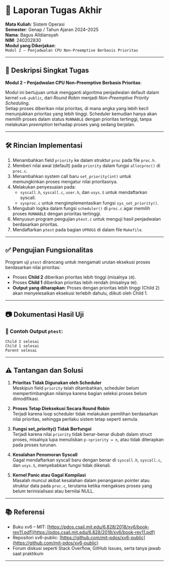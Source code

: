 # 📝 Laporan Tugas Akhir

**Mata Kuliah**: Sistem Operasi  
**Semester**: Genap / Tahun Ajaran 2024–2025  
**Nama**: Bagus Alldiansyah  
**NIM**: 240202830  
**Modul yang Dikerjakan**:  
`Modul 2 – Penjadwalan CPU Non-Preemptive Berbasis Prioritas`

---

## 📌 Deskripsi Singkat Tugas

**Modul 2 – Penjadwalan CPU Non-Preemptive Berbasis Prioritas**:

Modul ini bertujuan untuk mengganti algoritma penjadwalan default dalam kernel `xv6-public`, dari *Round Robin* menjadi *Non-Preemptive Priority Scheduling*.  
Setiap proses diberikan nilai prioritas, di mana angka yang lebih kecil menunjukkan prioritas yang lebih tinggi. Scheduler kemudian hanya akan memilih proses dalam status `RUNNABLE` dengan prioritas tertinggi, tanpa melakukan *preemption* terhadap proses yang sedang berjalan.

---

## 🛠️ Rincian Implementasi

1. Menambahkan field `priority` ke dalam struktur `proc` pada file `proc.h`.
2. Memberi nilai awal (default) pada `priority` dalam fungsi `allocproc()` di `proc.c`.
3. Menambahkan system call baru `set_priority(int)` untuk memungkinkan proses mengatur nilai prioritasnya.
4. Melakukan penyesuaian pada:
   - `syscall.h`, `syscall.c`, `user.h`, dan `usys.S` untuk mendaftarkan syscall.
   - `sysproc.c` untuk mengimplementasikan fungsi `sys_set_priority()`.
5. Mengubah logika dalam fungsi `scheduler()` di `proc.c` agar memilih proses `RUNNABLE` dengan prioritas tertinggi.
6. Menyusun program pengujian `ptest.c` untuk menguji hasil penjadwalan berdasarkan prioritas.
7. Mendaftarkan `ptest` pada bagian `UPROGS` di dalam file `Makefile`.

---

## ✅ Pengujian Fungsionalitas

Program uji `ptest` dirancang untuk mengamati urutan eksekusi proses berdasarkan nilai prioritas:

- Proses **Child 2** diberikan prioritas lebih tinggi (misalnya `10`).
- Proses **Child 1** diberikan prioritas lebih rendah (misalnya `90`).
- **Output yang diharapkan**: Proses dengan prioritas lebih tinggi (Child 2) akan menyelesaikan eksekusi terlebih dahulu, diikuti oleh Child 1.

---

## 📷 Dokumentasi Hasil Uji

### 📍 Contoh Output `ptest`:

```
Child 2 selesai
Child 1 selesai
Parent selesai
```

---

## ⚠️ Tantangan dan Solusi

1. **Prioritas Tidak Digunakan oleh Scheduler**  
   Meskipun field `priority` telah ditambahkan, scheduler belum mempertimbangkan nilainya karena bagian seleksi proses belum dimodifikasi.

2. **Proses Tetap Dieksekusi Secara Round Robin**  
   Terjadi karena loop scheduler tidak melakukan pemilihan berdasarkan nilai prioritas, sehingga perilaku sistem tetap seperti semula.

3. **Fungsi set_priority() Tidak Berfungsi**  
   Terjadi karena nilai `priority` tidak benar-benar diubah dalam struct proses, misalnya lupa menuliskan `p->priority = n`, atau tidak diterapkan pada proses turunan.

4. **Kesalahan Penomoran Syscall**  
   Gagal mendaftarkan syscall baru dengan benar di `syscall.h`, `syscall.c`, dan `usys.S`, menyebabkan fungsi tidak dikenali.

5. **Kernel Panic atau Gagal Kompilasi**  
   Masalah muncul akibat kesalahan dalam penanganan pointer atau struktur data pada `proc.c`, terutama ketika mengakses proses yang belum terinisialisasi atau bernilai NULL.

---

## 📚 Referensi

- Buku xv6 – MIT: [https://pdos.csail.mit.edu/6.828/2018/xv6/book-rev11.pdf](https://pdos.csail.mit.edu/6.828/2018/xv6/book-rev11.pdf)  
- Repositori xv6-public: [https://github.com/mit-pdos/xv6-public](https://github.com/mit-pdos/xv6-public)  
- Forum diskusi seperti Stack Overflow, GitHub Issues, serta tanya jawab saat praktikum

---

